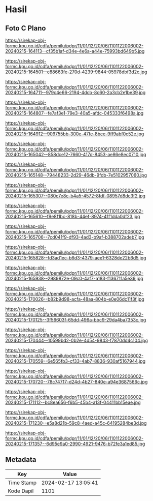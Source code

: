 # Hasil

## Foto C Plano

https://sirekap-obj-formc.kpu.go.id/cdfa/pemilu/pdpr/11/01/12/20/06/1101122006002-20240215-164113--cf35b1af-d34e-4e6a-a44e-75993bd649b5.jpg

https://sirekap-obj-formc.kpu.go.id/cdfa/pemilu/pdpr/11/01/12/20/06/1101122006002-20240215-164501--c88663fe-270d-4239-9844-05978dbf3d2c.jpg

https://sirekap-obj-formc.kpu.go.id/cdfa/pemilu/pdpr/11/01/12/20/06/1101122006002-20240215-164711--979c4e66-2194-4dcb-8c60-2a3cb2e1be39.jpg

https://sirekap-obj-formc.kpu.go.id/cdfa/pemilu/pdpr/11/01/12/20/06/1101122006002-20240215-164807--fe7af3e1-79e3-40a5-afdc-045333f6498a.jpg

https://sirekap-obj-formc.kpu.go.id/cdfa/pemilu/pdpr/11/01/12/20/06/1101122006002-20240215-164912--909755bb-300e-47fe-8bce-9ff9abf0c52e.jpg

https://sirekap-obj-formc.kpu.go.id/cdfa/pemilu/pdpr/11/01/12/20/06/1101122006002-20240215-165042--858dce12-7660-417d-8453-ae86e8ec0710.jpg

https://sirekap-obj-formc.kpu.go.id/cdfa/pemilu/pdpr/11/01/12/20/06/1101122006002-20240215-165148--79448233-2d29-46db-9fdb-7e5102957060.jpg

https://sirekap-obj-formc.kpu.go.id/cdfa/pemilu/pdpr/11/01/12/20/06/1101122006002-20240215-165307--080c7e8c-b4a5-4572-8fdf-08957d8dc3f2.jpg

https://sirekap-obj-formc.kpu.go.id/cdfa/pemilu/pdpr/11/01/12/20/06/1101122006002-20240215-165610--f9e8f1bc-818b-44ef-8974-41f1dda0df23.jpg

https://sirekap-obj-formc.kpu.go.id/cdfa/pemilu/pdpr/11/01/12/20/06/1101122006002-20240215-165706--7cd041f9-df93-4ad3-b9af-b388702adeb7.jpg

https://sirekap-obj-formc.kpu.go.id/cdfa/pemilu/pdpr/11/01/12/20/06/1101122006002-20240215-165828--fd3ad1ec-b6d3-4379-aee1-6328de22b6d5.jpg

https://sirekap-obj-formc.kpu.go.id/cdfa/pemilu/pdpr/11/01/12/20/06/1101122006002-20240215-165938--2989872e-09c0-4af7-a183-f136711a5e39.jpg

https://sirekap-obj-formc.kpu.go.id/cdfa/pemilu/pdpr/11/01/12/20/06/1101122006002-20240215-170026--b82b9d98-acfa-48aa-804b-e0e06dc11f3f.jpg

https://sirekap-obj-formc.kpu.go.id/cdfa/pemilu/pdpr/11/01/12/20/06/1101122006002-20240215-170125--3f56603f-65dd-496a-bbc9-29da4ba7353c.jpg

https://sirekap-obj-formc.kpu.go.id/cdfa/pemilu/pdpr/11/01/12/20/06/1101122006002-20240215-170444--10599bd2-0b2e-4d54-9843-f7870dd4c104.jpg

https://sirekap-obj-formc.kpu.go.id/cdfa/pemilu/pdpr/11/01/12/20/06/1101122006002-20240215-170559--6e565fb3-cf33-4ab7-8836-930af5167944.jpg

https://sirekap-obj-formc.kpu.go.id/cdfa/pemilu/pdpr/11/01/12/20/06/1101122006002-20240215-170720--78c74717-d24d-4b27-840e-a94e3687566c.jpg

https://sirekap-obj-formc.kpu.go.id/cdfa/pemilu/pdpr/11/01/12/20/06/1101122006002-20240215-171112--bc8ea656-f6b5-45b4-a13f-04411bb15eae.jpg

https://sirekap-obj-formc.kpu.go.id/cdfa/pemilu/pdpr/11/01/12/20/06/1101122006002-20240215-171230--e5a8d21b-59c8-4aed-a45c-64195284be3d.jpg

https://sirekap-obj-formc.kpu.go.id/cdfa/pemilu/pdpr/11/01/12/20/06/1101122006002-20240215-171357--6d95e9a0-2990-4921-9476-b72fe3a1ed85.jpg


## Metadata

| Key        | Value               |
| ---------- | ------------------- |
| Time Stamp | 2024-02-17 13:05:41 |
| Kode Dapil | 1101                |



